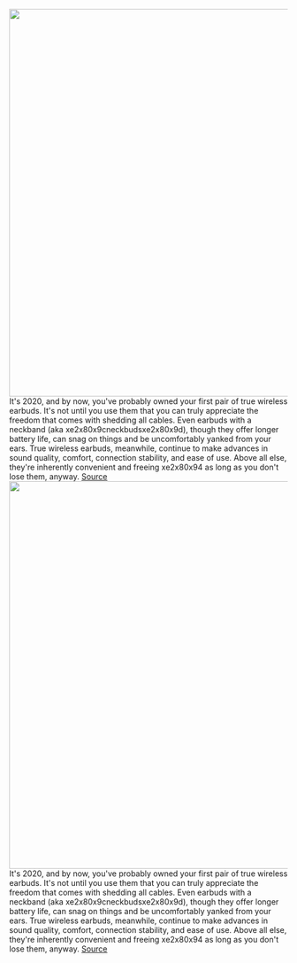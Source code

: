 <img src='https://cdn.vox-cdn.com/thumbor/yFRDp2EouuMtKCp5LQ09YvPLQnA=/0x0:2040x1360/1200x675/filters:focal(813x626:1139x952)/cdn.vox-cdn.com/uploads/chorus_image/image/60718849/cwelch_200114_3847_0002.12.jpg' width='700px' /><br/>
It's 2020, and by now, you've probably owned your first pair of true wireless earbuds. It's not until you use them that you can truly appreciate the freedom that comes with shedding all cables. Even earbuds with a neckband (aka xe2x80x9cneckbudsxe2x80x9d), though they offer longer battery life, can snag on things and be uncomfortably yanked from your ears. True wireless earbuds, meanwhile, continue to make advances in sound quality, comfort, connection stability, and ease of use. Above all else, they're inherently convenient and freeing xe2x80x94 as long as you don't lose them, anyway.
<a href='https://www.theverge.com/this-is-my-next/2018/8/3/17645534/best-wireless-earbuds-airpods-jabra-samsung-sony-anker'> Source <a/><img src='https://cdn.vox-cdn.com/thumbor/yFRDp2EouuMtKCp5LQ09YvPLQnA=/0x0:2040x1360/1200x675/filters:focal(813x626:1139x952)/cdn.vox-cdn.com/uploads/chorus_image/image/60718849/cwelch_200114_3847_0002.12.jpg' width='700px' /><br/>
It's 2020, and by now, you've probably owned your first pair of true wireless earbuds. It's not until you use them that you can truly appreciate the freedom that comes with shedding all cables. Even earbuds with a neckband (aka xe2x80x9cneckbudsxe2x80x9d), though they offer longer battery life, can snag on things and be uncomfortably yanked from your ears. True wireless earbuds, meanwhile, continue to make advances in sound quality, comfort, connection stability, and ease of use. Above all else, they're inherently convenient and freeing xe2x80x94 as long as you don't lose them, anyway.
<a href='https://www.theverge.com/this-is-my-next/2018/8/3/17645534/best-wireless-earbuds-airpods-jabra-samsung-sony-anker'> Source <a/>